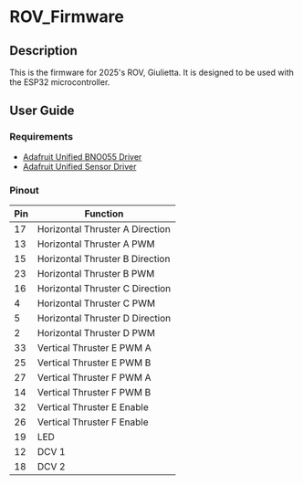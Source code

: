 # ROV_Firmware

## Description

This is the firmware for 2025's ROV, Giulietta. It is designed to be used with the ESP32 microcontroller.

## User Guide

### Requirements

- [Adafruit Unified BNO055 Driver ](https://github.com/adafruit/Adafruit_BNO055)
- [Adafruit Unified Sensor Driver](https://github.com/adafruit/Adafruit_Sensor)

### Pinout

| Pin | Function                        |
| --- | ------------------------------- |
| 17  | Horizontal Thruster A Direction |
| 13  | Horizontal Thruster A PWM       |
| 15  | Horizontal Thruster B Direction |
| 23  | Horizontal Thruster B PWM       |
| 16  | Horizontal Thruster C Direction |
| 4   | Horizontal Thruster C PWM       |
| 5   | Horizontal Thruster D Direction |
| 2   | Horizontal Thruster D PWM       |
| 33  | Vertical Thruster E PWM A       |
| 25  | Vertical Thruster E PWM B       |
| 27  | Vertical Thruster F PWM A       |
| 14  | Vertical Thruster F PWM B       |
| 32  | Vertical Thruster E Enable      |
| 26  | Vertical Thruster F Enable      |
| 19  | LED                             |
| 12  | DCV 1                           |
| 18  | DCV 2                           |
